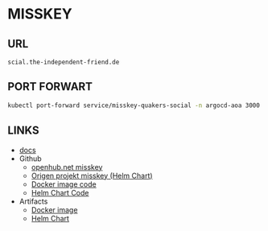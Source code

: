 MISSKEY
========

URL
---

`scial.the-independent-friend.de`

PORT FORWART
------------


```bash
kubectl port-forward service/misskey-quakers-social -n argocd-aoa 3000:3000
```


LINKS
-----


- [docs](https://misskey-hub.net/en/docs/)
- Github
  - [openhub.net misskey](https://openhub.net/p/misskey)
  - [Origen projekt misskey (Helm Chart)](https://github.com/misskey-dev/misskey)
  - [Docker image code](https://github.com/misskey-dev/misskey/blob/develop/Dockerfile)
  - [Helm Chart Code](https://github.com/alyti/charts/blob/main/charts/misskey/values.yaml)
- Artifacts
  - [Docker image](https://hub.docker.com/r/misskey/misskey/tags)
  - [Helm Chart](https://artifacthub.io/packages/helm/alyti/misskey)
